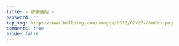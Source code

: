 ```yaml
---
title: ⭐ 陈茶酱醋 ⭐
password: ""
top_img: https://www.helloimg.com/images/2022/02/27/GVmCou.png
comments: true
aside: false
---
```


<!--
 * @Author: Weidows
 * @Date: 2020-08-25 11:15:06
 * @LastEditors: Weidows
 * @LastEditTime: 2022-02-27 02:50:02
 * @FilePath: \Blog-private\source\artitalk\older_artitalk.md
-->

<script type="text/javascript" src="https://unpkg.com/artitalk"></script>
<div id="artitalk_main"></div>
<script>
new Artitalk({
  appId: '59PUYYpBs2LNsOauC9biCHyC-MdYXbMMI',
  appKey: 'VhGVeGTSwpl4XYNamiRXwWKI',
  pageSize: 10,
  shuoPla: 'Weidows想说点啥..',
  motion: 1, //加载动画
  atComment: 1, //评论
  avatarPla: 'https://cdn.jsdelivr.net/gh/Weidows/Images/img/Avatar/avatar.png',
  // bgImg: '',
})
</script>
